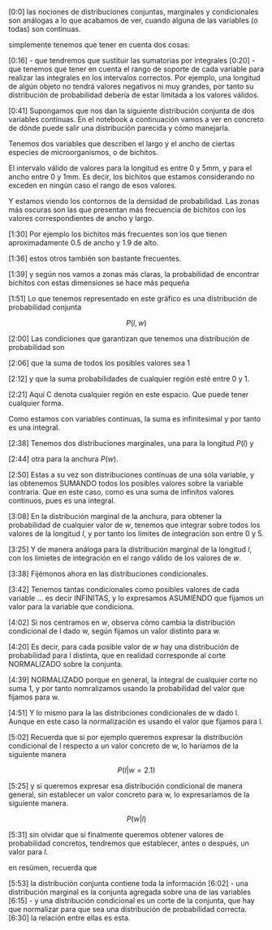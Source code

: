 [0:0] las nociones de distribuciones conjuntas, marginales y condicionales son análogas a lo que acabamos de ver, cuando alguna de las variables (o todas) son continuas.

simplemente tenemos que tener en cuenta dos cosas:

[0:16] - que tendremos que sustituir las sumatorias por integrales
[0:20] - que tenemos que tener en cuenta el rango de soporte de cada variable para realizar las integrales en los intervalos correctos. Por ejemplo, una longitud de algún objeto no tendrá valores negativos ni muy grandes, por tanto su distribución de probabilidad debería de estar limitada a los valores válidos.

[0:41] Supongamos que nos dan la siguiente distribución conjunta de dos variables contínuas. En el notebook a continuación vamos a ver en concreto de dónde puede salir una distribución parecida y cómo manejarla.

Tenemos dos variables que describen el largo y el ancho de ciertas especies de microorganismos, o de bichitos.

El intervalo válido de valores para la longitud es entre 0 y 5mm, y para el ancho entre 0 y 1mm. Es decir, los bichitos que estamos considerando no exceden en ningún caso el rango de esos valores. 

Y estamos viendo los contornos de la densidad de probabilidad. Las zonas más oscuras son las que presentan más frecuencia de bichitos con los valores correspondientes de ancho y largo. 

[1:30] Por ejemplo los bichitos más frecuentes son los que tienen aproximadamente 0.5 de ancho y 1.9 de alto. 

[1:36] estos otros también son bastante frecuentes. 

[1:39] y según nos vamos a zonas más claras, la probabilidad de encontrar bichitos con estas dimensiones se hace más pequeña

[1:51] Lo que tenemos representado en este gráfico es una distribución de probabilidad conjunta

$$P(l,w)$$

[2:00] Las condiciones que garantizan que tenemos una distribución de probabilidad son

[2:06] que la suma de todos los posibles valores sea 1

[2:12] y que la suma probabilidades de cualquier región esté entre 0 y 1. 

[2:21] Aquí C denota cualquier región en este espacio. Que puede tener cualquier forma.

Como estamos con variables contínuas, la suma es infinitesimal y por tanto es una integral.

[2:38] Tenemos dos distribuciones marginales, una para la longitud $P(l)$ y 

[2:44] otra para la anchura $P(w)$. 

[2:50] Estas a su vez son distribuciones contínuas de una sóla variable, y las obtenemos SUMANDO todos los posibles valores sobre la variable contraria. Que en este caso, como es una suma de infinitos valores continuos, pues es una integral.

[3:08] En la distribución marginal de la anchura, para obtener la probabilidad de cualquier valor de $w$, tenemos que integrar sobre todos los valores de la longitud $l$, y por tanto los límites de integración son 
entre 0 y 5.

[3:25] Y de manera análoga para la distribución marginal de la longitud $l$, con los límietes de integración en el rango válido de los valores de $w$.

[3:38] Fijémonos ahora en las distribuciones condicionales.

[3:42] Tenemos tantas condicionales como posibles valores de cada variable ... es decir INFINITAS, y lo expresamos ASUMIENDO que fijamos un valor para la variable que condiciona.

[4:02] Si nos centramos en $w$, observa cómo cambia la distribución condicional de l dado w, según fijamos un valor distinto para w.

[4:20] Es decir, para cada posible valor de $w$ hay una distribución de probabilidad para l distinta, que en realidad corresponde al corte NORMALIZADO sobre la conjunta. 

[4:39] NORMALIZADO porque en general, la integral de cualquier corte no suma 1, y por tanto nomralizamos usando la probabilidad del valor que fijamos
para w.

[4:51] Y lo mismo para la las distribciones condicionales de w dado l. Aunque en este caso la normalización es
usando el valor que fijamos para l.

[5:02] Recuerda que si por ejemplo queremos expresar la distribución condicional de l respecto a un valor concreto de w, lo haríamos de la siguiente manera

$$P(l|w=2.1)$$

[5:25] y si queremos expresar esa distribución condicional de manera general, sin establecer un valor concreto
para w, lo expresaríamos de la siguiente manera.

$$P(w|l)$$

[5:31] sin olvidar que si finalmente queremos obtener valores de probabilidad concretos, tendremos que establecer, antes o después, un valor para $l$.


en resúmen, recuerda que

[5:53] la distribución conjunta contiene toda la información
[6:02] - una distribución marginal es la conjunta agregada sobre una de las variables
[6:15] - y una distribución condicional es un corte de la conjunta, que hay que normalizar para que sea una distribución de probabilidad correcta.
[6:30] la relación entre ellas es esta.






